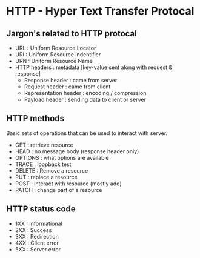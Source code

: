 # HTTP - Hyper Text Transfer Protocal

## Jargon's related to HTTP protocal
- URL : Uniform Resource Locator
- URI : Uniform Resource Indentifier
- URN : Uniform Resource Name
- HTTP headers : metadata [key-value sent along with request & response]
    - Response header : came from server
    - Request header : came from client
    - Representation header : encoding / compression
    - Payload header : sending data to client or server

## HTTP methods
Basic sets of operations that can be used to interact with server.

- GET : retrieve resource
- HEAD : no message body (response header only)
- OPTIONS : what options are available
- TRACE : loopback test 
- DELETE : Remove a resource
- PUT : replace a resource
- POST : interact with resource (mostly add)
- PATCH : change part of a resource

## HTTP status code 

- 1XX : Informational
- 2XX : Success
- 3XX : Redirection
- 4XX : Client error
- 5XX : Server error




